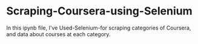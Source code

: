 # Scraping-Coursera-using-Selenium
In this ipynb file, I've Used-Selenium-for scraping categories of Coursera, and data about courses at each category.
